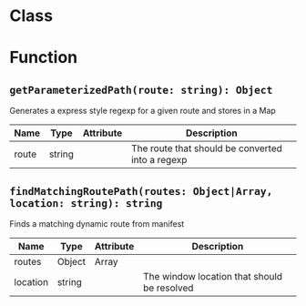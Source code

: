 # Class

# Function

## `getParameterizedPath(route: string): Object`

Generates a express style regexp for a given route and stores in a Map

| Name | Type | Attribute | Description |
| --- | --- | --- | --- |
| route | string |  | The route that should be converted into a regexp |

## `findMatchingRoutePath(routes: Object|Array, location: string): string`

Finds a matching dynamic route from manifest

| Name | Type | Attribute | Description |
| --- | --- | --- | --- |
| routes | Object|Array |  | The manifest configuration object |
| location | string |  | The window location that should be resolved |
